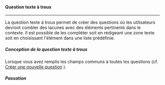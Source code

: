 #### Question texte à trous

---

La question texte à trous permet de créer des questions où les utilisateurs devront combler des lacunes avec des éléments pertinents dans le contexte. Il est possible de les compléter soit en rédigeant une zone texte soit en choisissant l'élément dans une liste prédéfinie.

##### Conception de la question texte à trous

Lorsque vous avez remplis les champs communs à toutes les questions \(cf. [Créer une nouvelle question](create_new_question.md) \).


##### Passation

